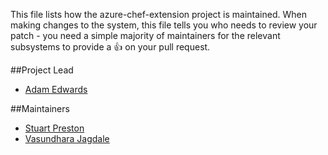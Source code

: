 This file lists how the azure-chef-extension project is maintained. When making changes to the system, this file tells you who needs to review your patch - you need a simple majority of maintainers for the relevant subsystems to provide a :+1: on your pull request.

##Project Lead
* [Adam Edwards](https://github.com/adamedx)

##Maintainers
* [Stuart Preston](https://github.com/stuartpreston)
* [Vasundhara Jagdale](https://github.com/vasu1105)


